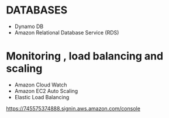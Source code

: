 
# DATABASES

- Dynamo DB
- Amazon Relational Database Service (RDS)


# Monitoring , load balancing and scaling
- Amazon Cloud Watch
- Amazon EC2 Auto Scaling
- Elastic Load Balancing



https://745575374888.signin.aws.amazon.com/console